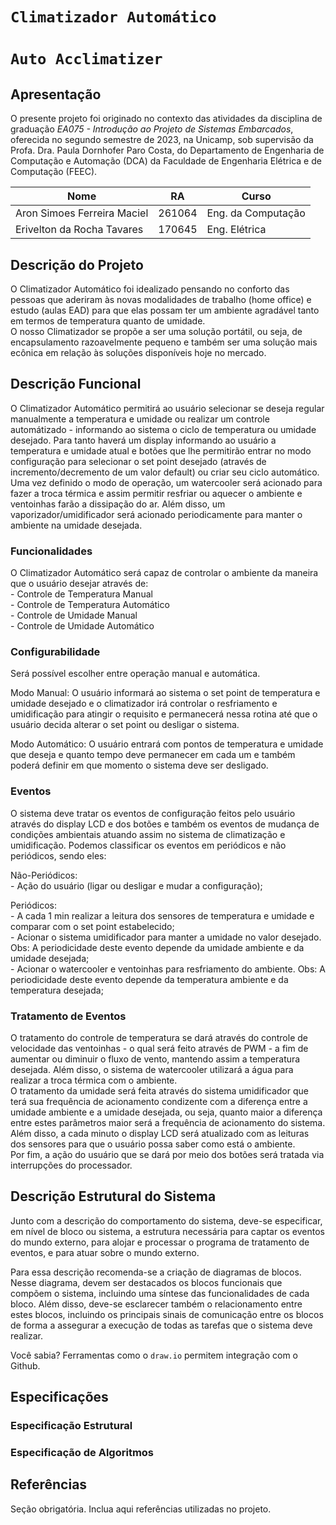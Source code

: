 # ` Climatizador Automático `
# ` Auto Acclimatizer `

## Apresentação

O presente projeto foi originado no contexto das atividades da disciplina de graduação *EA075 - Introdução ao Projeto de Sistemas Embarcados*, 
oferecida no segundo semestre de 2023, na Unicamp, sob supervisão da Profa. Dra. Paula Dornhofer Paro Costa, do Departamento de Engenharia de Computação e Automação (DCA) da Faculdade de Engenharia Elétrica e de Computação (FEEC).


|Nome  | RA | Curso|
|--|--|--|
| Aron Simoes Ferreira Maciel  | 261064 | Eng. da Computação|
| Erivelton da Rocha Tavares   | 170645 | Eng. Elétrica|


## Descrição do Projeto
O Climatizador Automático foi idealizado pensando no conforto das pessoas que aderiram às novas modalidades de trabalho (home office) e estudo (aulas EAD) para que elas possam ter um ambiente agradável tanto em termos de temperatura quanto de umidade.  
O nosso Climatizador se propõe a ser uma solução portátil, ou seja, de encapsulamento razoavelmente pequeno e também ser uma solução mais ecônica em relação às soluções disponíveis hoje no mercado.


## Descrição Funcional
O Climatizador Automático permitirá ao usuário selecionar se deseja regular manualmente a temperatura e umidade ou realizar um controle automátizado - informando ao sistema o ciclo de temperatura ou umidade desejado. Para tanto haverá um display informando ao usuário a temperatura e umidade atual e botões que lhe permitirão entrar no modo configuração para selecionar o set point desejado (através de incremento/decremento de um valor default) ou criar seu ciclo automático.  
Uma vez definido o modo de operação, um watercooler será acionado para fazer a troca térmica e assim permitir resfriar ou aquecer o ambiente e ventoinhas farão a dissipação do ar. Além disso, um vaporizador/umidificador será acionado periodicamente para manter o ambiente na umidade desejada.


### Funcionalidades
O Climatizador Automático será capaz de controlar o ambiente da maneira que o usuário desejar através de:  
    - Controle de Temperatura Manual  
    - Controle de Temperatura Automático  
    - Controle de Umidade Manual  
    - Controle de Umidade Automático

### Configurabilidade
Será possível escolher entre operação manual e automática.  
  
Modo Manual: O usuário informará ao sistema o set point de temperatura e umidade desejado e o climatizador irá controlar o resfriamento e umidificação para atingir o requisito e permanecerá nessa rotina até que o usuário decida alterar o set point ou desligar o sistema.  
  
Modo Automático: O usuário entrará com pontos de temperatura e umidade que deseja e quanto tempo deve permanecer em cada um e também poderá definir em que momento o sistema deve ser desligado.


### Eventos
O sistema deve tratar os eventos de configuração feitos pelo usuário através do display LCD e dos botões e também os eventos de mudança de condições ambientais atuando assim no sistema de climatização e umidificação. Podemos classificar os eventos em periódicos e não periódicos, sendo eles:  
  
Não-Periódicos:  
    - Ação do usuário (ligar ou desligar e mudar a configuração);  
  
Periódicos:  
    - A cada 1 min realizar a leitura dos sensores de temperatura e umidade e comparar com o set point estabelecido;  
    - Acionar o sistema umidificador para manter a umidade no valor desejado. 
    Obs: A periodicidade deste evento depende da umidade ambiente e da umidade desejada;  
    - Acionar o watercooler e ventoinhas para resfriamento do ambiente.
    Obs: A periodicidade deste evento depende da temperatura ambiente e da temperatura desejada;


### Tratamento de Eventos
O tratamento do controle de temperatura se dará através do controle de velocidade das ventoinhas - o qual será feito através de PWM - a fim de aumentar ou diminuir o fluxo de vento, mantendo assim a temperatura desejada. Além disso, o sistema de watercooler utilizará a água para realizar a troca térmica com o ambiente.  
O tratamento da umidade será feita através do sistema umidificador que terá sua frequência de acionamento condizente com a diferença entre a umidade ambiente e a umidade desejada, ou seja, quanto maior a diferença entre estes parâmetros maior será a frequência de acionamento do sistema.  
Além disso, a cada minuto o display LCD será atualizado com as leituras dos sensores para que o usuário possa saber como está o ambiente.  
Por fim, a ação do usuário que se dará por meio dos botões será tratada via interrupções do processador.

## Descrição Estrutural do Sistema
Junto com a descrição do comportamento do sistema, deve-se especificar, em nível de bloco ou sistema, a estrutura necessária 
para captar os eventos do mundo externo, para alojar e processar o programa de tratamento de eventos, e para atuar sobre o mundo externo.

Para essa descrição recomenda-se a criação de diagramas de blocos.
Nesse diagrama, devem ser destacados os blocos funcionais que compõem o sistema, incluindo uma síntese das funcionalidades de cada bloco.
Além disso, deve-se esclarecer também o relacionamento entre estes blocos, incluindo os principais sinais de comunicação entre
os blocos de forma a assegurar a execução de todas as tarefas que o sistema deve realizar.

Você sabia? Ferramentas como o `draw.io` permitem integração com o Github.


## Especificações

### Especificação Estrutural

### Especificação de Algoritmos


## Referências
Seção obrigatória. Inclua aqui referências utilizadas no projeto.
